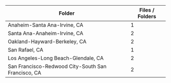 | Folder                                             |   Files / Folders |
|----------------------------------------------------|-------------------|
| Anaheim-Santa Ana-Irvine, CA                       |                 1 |
| Santa Ana-Anaheim-Irvine, CA                       |                 2 |
| Oakland-Hayward-Berkeley, CA                       |                 2 |
| San Rafael, CA                                     |                 1 |
| Los Angeles-Long Beach-Glendale, CA                |                 2 |
| San Francisco-Redwood City-South San Francisco, CA |                 2 |